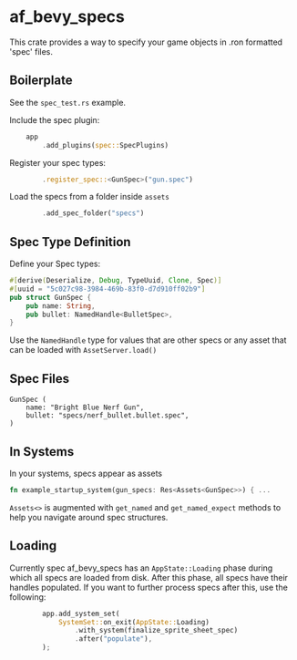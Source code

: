# af_bevy_specs

This crate provides a way to specify your game objects in .ron formatted 'spec' files.

## Boilerplate

See the `spec_test.rs` example.

Include the spec plugin:

```rust
    app
        .add_plugins(spec::SpecPlugins)
```

Register your spec types:

```rust
        .register_spec::<GunSpec>("gun.spec")
```

Load the specs from a folder inside `assets`

```rust
        .add_spec_folder("specs")
```

## Spec Type Definition

Define your Spec types:

```rust
#[derive(Deserialize, Debug, TypeUuid, Clone, Spec)]
#[uuid = "5c027c98-3984-469b-83f0-d7d910ff02b9"]
pub struct GunSpec {
    pub name: String,
    pub bullet: NamedHandle<BulletSpec>,
}
```

Use the `NamedHandle` type for values that are other specs or any asset that can be loaded with `AssetServer.load()`

## Spec Files

```ron
GunSpec (
    name: "Bright Blue Nerf Gun",
    bullet: "specs/nerf_bullet.bullet.spec",
)
```

## In Systems

In your systems, specs appear as assets

```rust
fn example_startup_system(gun_specs: Res<Assets<GunSpec>>) { ... 
```

`Assets<>` is augmented with `get_named` and `get_named_expect` methods to help you navigate around spec structures.

## Loading

Currently spec af_bevy_specs has an `AppState::Loading` phase during which all specs are loaded from disk. After this phase, all specs have their handles populated. If you want to further process specs after this, use the following:

```rust
        app.add_system_set(
            SystemSet::on_exit(AppState::Loading)
                .with_system(finalize_sprite_sheet_spec)
                .after("populate"),
        );
```
